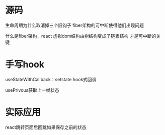 # 源码

生命周期为什么取消掉三个旧钩子 fiber架构的可中断使得他们出现问题

什么是fiber架构，react 虚拟dom结构由树结构变成了链表结构 才是可中断的关键


# 手写hook

useStateWithCallback：setstate hook式回调


usePrivous获取上一帧状态

# 实际应用

react跳转页面后回跳如果保存之前的状态

